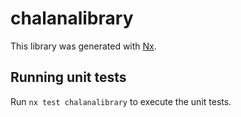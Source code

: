 # chalanalibrary

This library was generated with [Nx](https://nx.dev).

## Running unit tests

Run `nx test chalanalibrary` to execute the unit tests.

